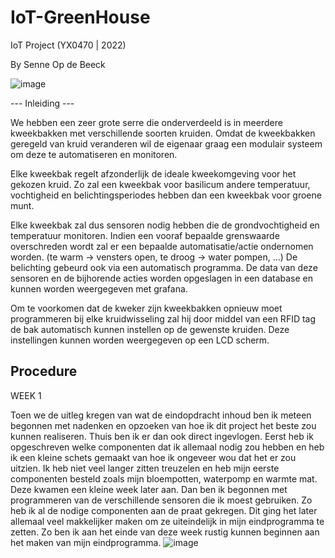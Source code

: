 # IoT-GreenHouse

IoT Project (YX0470 | 2022)

By Senne Op de Beeck


![image](https://user-images.githubusercontent.com/100275526/171277205-1b145003-5639-4eae-8c50-a66960d09802.png)


--- Inleiding ---

We hebben een zeer grote serre die onderverdeeld is in meerdere kweekbakken met verschillende soorten kruiden. Omdat de kweekbakken geregeld van kruid veranderen wil de eigenaar graag een modulair systeem om deze te automatiseren en monitoren.

Elke kweekbak regelt afzonderlijk de ideale kweekomgeving voor het gekozen kruid. Zo zal een kweekbak voor basilicum andere temperatuur, vochtigheid en belichtingsperiodes hebben dan een kweekbak voor groene munt. 

Elke kweekbak zal dus sensoren nodig hebben die de grondvochtigheid en temperatuur monitoren. Indien een vooraf bepaalde grenswaarde overschreden wordt zal er een bepaalde automatisatie/actie ondernomen worden. (te warm -> vensters open, te droog -> water pompen, ...)  De belichting gebeurd ook via een automatisch programma. 
De data van deze sensoren en de bijhorende acties worden opgeslagen in een database en kunnen 
worden weergegeven met grafana. 

Om te voorkomen dat de kweker zijn kweekbakken opnieuw moet programmeren bij elke kruidwisseling zal hij door middel van een RFID tag de bak automatisch kunnen instellen op de gewenste kruiden. Deze instellingen kunnen worden weergegeven op een LCD scherm.


Procedure
-----------------------------------------------------------------------------------------------------------------------------------------------------------------------
WEEK 1

Toen we de uitleg kregen van wat de eindopdracht inhoud ben ik meteen begonnen met nadenken en opzoeken van hoe ik dit project het beste zou kunnen realiseren. Thuis ben ik er dan ook direct ingevlogen. Eerst heb ik opgeschreven welke componenten dat ik allemaal nodig zou hebben en heb ik een kleine schets gemaakt van hoe ik ongeveer wou dat het er zou uitzien. 
Ik heb niet veel langer zitten treuzelen en heb mijn eerste componenten besteld zoals mijn bloempotten, waterpomp en warmte mat. Deze kwamen een kleine week later aan. Dan ben ik begonnen met programmeren van de verschillende sensoren die ik moest gebruiken. Zo heb ik al de nodige componenten aan de praat gekregen. Dit ging het later allemaal veel makkelijker maken om ze uiteindelijk in mijn eindprogramma te zetten. Zo ben ik aan het einde van deze week rustig kunnen beginnen aan het maken van mijn eindprogramma. ![image](https://user-images.githubusercontent.com/100275526/170356357-856b8fe1-6f5e-4b42-b18d-e174c75eb2d0.png)









